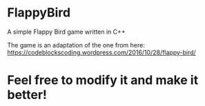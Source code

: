 # FlappyBird
A simple Flappy Bird game written in C++

The game is an adaptation of the one from here: https://codeblockscoding.wordpress.com/2016/10/28/flappy-bird/

 # Feel free to modify it and make it better!
